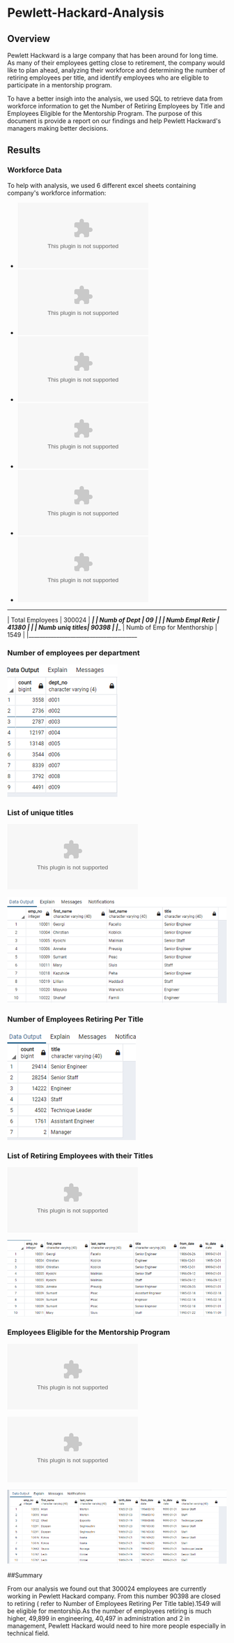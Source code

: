 # Pewlett-Hackard-Analysis

## Overview

Pewlett Hackward is a large company that has been around for long time. As many of their employees getting close to retirement, the company would like to plan ahead, analyzing their workforce and determining the number of retiring employees per title, and identify employees who are eligible to participate in a mentorship program. 

To have a better insigh into the analysis, we used SQL to retrieve data from workforce information  to get the Number of Retiring Employees by Title and Employees Eligible for the Mentorship Program. The purpose of this document is provide a report on our findings and help Pewlett Hackward's managers making better decisions.   

## Results

### Workforce Data

To help with analysis, we used 6 different excel sheets containing company's workforce information:

- ![departments](https://github.com/assaci/Pewlett-Hackard-Analysis/blob/main/Data/departments.csv?raw=true)
- ![dept_emp](https://github.com/assaci/Pewlett-Hackard-Analysis/blob/main/Datadept_emp.csv?raw=true)
- ![dept_manager](https://github.com/assaci/Pewlett-Hackard-Analysis/blob/main/Data/dept_manager.csv?raw=true)
- ![employees](https://github.com/assaci/Pewlett-Hackard-Analysis/blob/main/Data/employees.csv?raw=true)
- ![salaries](https://github.com/assaci/Pewlett-Hackard-Analysis/blob/main/Data/salaries.csv?raw=true)
- ![titles](https://github.com/assaci/Pewlett-Hackard-Analysis/blob/main/Data/titles.csv?raw=true)

_________________________________________
|  Total Employees |  300024            |
________________________________________|_
|  Numb of Dept    |  09                |
________________________________________|
|  Numb Empl Retir | 41380             |
|________________________________________
|  Numb uniq titles|  90398             |
|________________________________________
| Numb of Emp for Menthorship |  1549   |
|_______________________________________

### Number of employees per department
![Employees_numb_per_dept](https://github.com/assaci/Pewlett-Hackard-Analysis/blob/main/screenshot/Employees_numb_per_dept.PNG?raw=true)

### List of unique titles

![unique_titles](https://github.com/assaci/Pewlett-Hackard-Analysis/blob/main/screenshot/unique_titles.csv?raw=true)

![unique_titles](https://github.com/assaci/Pewlett-Hackard-Analysis/blob/main/screenshot/unique_titles.PNG?raw=true)

### Number of Employees Retiring Per Title

![retiring_titles](https://github.com/assaci/Pewlett-Hackard-Analysis/blob/main/screenshot/retiring_titles.PNG?raw=true)

### List of Retiring Employees with their Titles

![retirement_titles](https://github.com/assaci/Pewlett-Hackard-Analysis/blob/main/Data/retirement_titles.csv?raw=true)

![retirement_titles](https://github.com/assaci/Pewlett-Hackard-Analysis/blob/main/screenshot/retirement_titles.PNG?raw=true)


### Employees Eligible for the Mentorship Program

![unique_menthorship](https://github.com/assaci/Pewlett-Hackard-Analysis/blob/main/screenshot/unique_menthorship.csv?raw=true)

![mentorship_eligibilty](https://github.com/assaci/Pewlett-Hackard-Analysis/blob/main/screenshot/mentorship_eligibilty.csv?raw=true)

![mentorship_eligibilty](https://github.com/assaci/Pewlett-Hackard-Analysis/blob/main/screenshot/mentorship_eligibilty.PNG?raw=true)

##Summary

From our analysis we found out that 300024 employees are currently working in Pewlett Hackard company. From this number 90398 are closed to  retiring ( refer to Number of Employees Retiring Per Title table).1549 will be eligible for mentorship.As the number of employees retiring is much higher, 49,899 in engineering,  40,497 in administration and 2 in management, Pewlett Hackard would need to hire more people especially in technical field.




 

